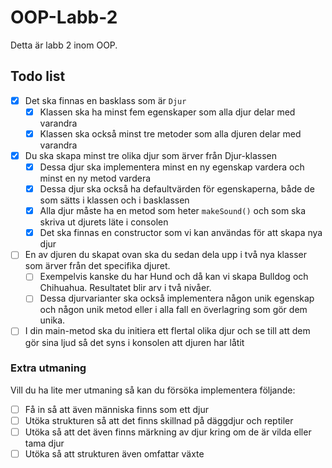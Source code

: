 # OOP-Labb-2

Detta är labb 2 inom OOP.

## Todo list
- [x]  Det ska finnas en basklass som är `Djur`
    - [x]  Klassen ska ha minst fem egenskaper som alla djur delar med varandra
    - [x]  Klassen ska också minst tre metoder som alla djuren delar med varandra
- [x]  Du ska skapa minst tre olika djur som ärver från Djur-klassen
    - [x]  Dessa djur ska implementera minst en ny egenskap vardera och minst en ny metod vardera
    - [x]  Dessa djur ska också ha defaultvärden för egenskaperna, både de som sätts i klassen och i basklassen
    - [x]  Alla djur måste ha en metod som heter `makeSound()` och som ska skriva ut djurets läte i consolen
    - [x]  Det ska finnas en constructor som vi kan användas för att skapa nya djur
- [ ]  En av djuren du skapat ovan ska du sedan dela upp i två nya klasser som ärver från det specifika djuret.
    - [ ]  Exempelvis kanske du har Hund och då kan vi skapa Bulldog och Chihuahua. Resultatet blir arv i två nivåer.
    - [ ]  Dessa djurvarianter ska också implementera någon unik egenskap och någon unik metod eller i alla fall en överlagring som gör dem unika.
- [ ]  I din main-metod ska du initiera ett flertal olika djur och se till att dem gör sina ljud så det syns i konsolen att djuren har låtit

### Extra utmaning

Vill du ha lite mer utmaning så kan du försöka implementera följande:

- [ ]  Få in så att även människa finns som ett djur
- [ ]  Utöka strukturen så att det finns skillnad på däggdjur och reptiler
- [ ]  Utöka så att det även finns märkning av djur kring om de är vilda eller tama djur
- [ ]  Utöka så att strukturen även omfattar växte
